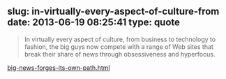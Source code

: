 slug: in-virtually-every-aspect-of-culture-from
date: 2013-06-19 08:25:41
type: quote
---

> In virtually every aspect of culture, from business to technology to fashion, the big guys now compete with a range of Web sites that break their share of news through obsessiveness and hyperfocus.

[big-news-forges-its-own-path.html](http://www.nytimes.com/2013/06/17/business/media/big-news-forges-its-own-path.html?pagewanted=all&_r=1&)
